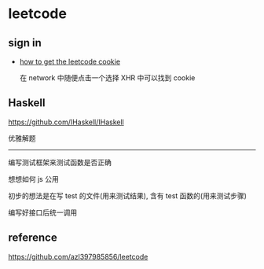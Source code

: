 # leetcode

## sign in

- [how to get the leetcode cookie](https://betterprogramming.pub/work-on-leetcode-problems-in-vs-code-5fedf1a06ca1)

  在 network 中随便点击一个选择 XHR 中可以找到 cookie

## Haskell

https://github.com/IHaskell/IHaskell

优雅解题

---

编写测试框架来测试函数是否正确

想想如何 js 公用

初步的想法是在写 test 的文件(用来测试结果), 含有 test 函数的(用来测试步骤)

编写好接口后统一调用

## reference

https://github.com/azl397985856/leetcode
